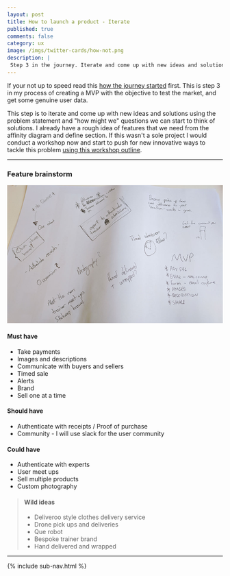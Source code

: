 ```yaml
---
layout: post
title: How to launch a product - Iterate
published: true
comments: false
category: ux
image: /imgs/twitter-cards/how-not.png
description: |
 Step 3 in the journey. Iterate and come up with new ideas and solutions using the problem statement and "how might we" questions we can start to think of solutions.
---
```


If your not up to speed read this [how the journey started](/ux/2017/03/17/how-not-to-launch-a-product.html) first. This is step 3 in my process of creating a MVP with the objective to test the market, and get some genuine user data.

This step is to iterate and come up with new ideas and solutions using the problem statement and "how might we" questions we can start to think of solutions. I already have a rough idea of features that we need from the affinity diagram and define section. If this wasn't a sole project I would conduct a workshop now and start to push for new innovative ways to tackle this problem [using this workshop outline](http://willforsyth.co.uk/ux/2017/07/14/running-idea-generation-workshop.html).

---

### Feature brainstorm
<img src="/imgs/posts/brainstorm.jpg" title="Brainstorming sketch">

#### Must have

- Take payments
- Images and descriptions
- Communicate with buyers and sellers
- Timed sale
- Alerts
- Brand
- Sell one at a time

#### Should have

- Authenticate with receipts / Proof of purchase
- Community - I will use slack for the user community

#### Could have

- Authenticate with experts
- User meet ups
- Sell multiple products
- Custom photography

> #### Wild ideas
>
> - Deliveroo style clothes delivery service
> - Drone pick ups and deliveries
> - Que robot
> - Bespoke trainer brand
> - Hand delivered and wrapped


---

{% include sub-nav.html %}
